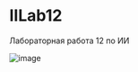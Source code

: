 # IILab12
Лабораторная работа 12 по ИИ

![image](https://user-images.githubusercontent.com/77233770/146631051-28080858-b882-449a-b9e5-1e1ad60ca37a.png)

